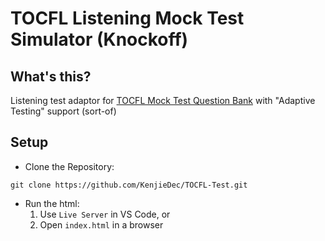 # TOCFL Listening Mock Test Simulator (Knockoff)
## What's this?
Listening test adaptor for [TOCFL Mock Test Question Bank](https://tocfl.edu.tw/tocfl/index.php/exam/test/page/1?pressBtn=(%E9%A1%8C%E5%BA%AB)) with "Adaptive Testing" support (sort-of)

## Setup
- Clone the Repository:
```
git clone https://github.com/KenjieDec/TOCFL-Test.git
```
- Run the html:
  1. Use `Live Server` in VS Code, or
  2. Open `index.html` in a browser
